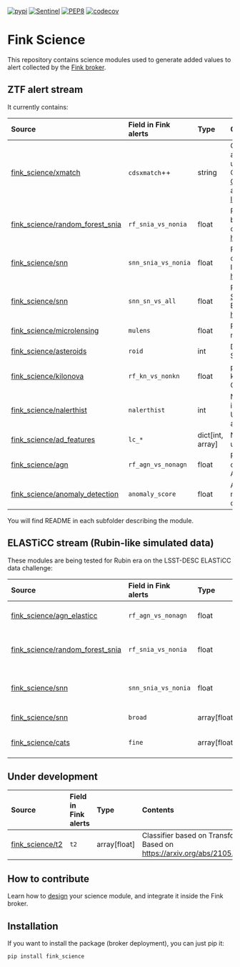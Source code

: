[![pypi](https://img.shields.io/pypi/v/fink-science.svg)](https://pypi.python.org/pypi/fink-science)
[![Sentinel](https://github.com/astrolabsoftware/fink-science/workflows/Sentinel/badge.svg)](https://github.com/astrolabsoftware/fink-science/actions?query=workflow%3ASentinel)
[![PEP8](https://github.com/astrolabsoftware/fink-science/workflows/PEP8/badge.svg)](https://github.com/astrolabsoftware/fink-science/actions?query=workflow%3APEP8)
[![codecov](https://codecov.io/gh/astrolabsoftware/fink-science/branch/master/graph/badge.svg)](https://codecov.io/gh/astrolabsoftware/fink-science)

# Fink Science

This repository contains science modules used to generate added values to alert collected by the [Fink broker](https://github.com/astrolabsoftware/fink-broker).

## ZTF alert stream

It currently contains:

| Source | Field in Fink alerts | Type | Contents |
|:---|:-----|:-------|:--------|
| [fink_science/xmatch](fink_science/xmatch)|`cdsxmatch`++ | string | Counterpart (cross-match) from any CDS catalog or database using the [CDS xmatch service](http://cdsxmatch.u-strasbg.fr/xmatch). Contains also crossmatch to the [General Catalog of Variable Stars](http://www.sai.msu.su/groups/cluster/gcvs/gcvs/) and the [International Variable Star Index](https://www.aavso.org/vsx/), [3HSP](https://www.ssdc.asi.it/3hsp/), [4LAC DR3](https://fermi.gsfc.nasa.gov/ssc/data/access/lat/4LACDR3/). |
| [fink_science/random_forest_snia](fink_science/random_forest_snia)| `rf_snia_vs_nonia` | float | Probability to be a rising SNe Ia based on Random Forest classifier (1 is SN Ia). Based on https://arxiv.org/abs/2111.11438 |
| [fink_science/snn](fink_science/snn)| `snn_snia_vs_nonia` | float | Probability to be a SNe Ia based on [SuperNNova](https://supernnova.readthedocs.io/en/latest/) classifier (1 is SN Ia). Based on https://arxiv.org/abs/1901.06384 |
| [fink_science/snn](fink_science/snn)| `snn_sn_vs_all` | float | Probability to be a SNe based on [SuperNNova](https://supernnova.readthedocs.io/en/latest/) classifier (1 is SNe). Based on https://arxiv.org/abs/1901.06384 |
| [fink_science/microlensing](fink_science/microlensing)| `mulens`| float | Probability score to be a microlensing event by [LIA](https://github.com/dgodinez77/LIA) |
| [fink_science/asteroids](fink_science/asteroids)| `roid` | int | Determine if the alert is a Solar System object |
| [fink_science/kilonova](fink_science/kilonova)| `rf_kn_vs_nonkn` | float | probability of an alert to be a kilonova using a Random Forest Classifier (binary classification). |
| [fink_science/nalerthist](fink_science/nalerthist)| `nalerthist` | int | Number of detections contained in each alert (current+history). Upper limits are not taken into account. |
| [fink_science/ad_features](fink_science/ad_features)| `lc_*` | dict[int, array<double>] | Numerous [light curve features](https://arxiv.org/pdf/2012.01419.pdf#section.A1) used in astrophysics. |
| [fink_science/agn](fink_science/agn)| `rf_agn_vs_nonagn` | float | Probability to be an AGN based on Random Forest classifier (1 is AGN). |
| [fink_science/anomaly_detection](fink_science/anomaly_detection)| `anomaly_score` | float | Anomaly score (lower values mean more anomalous observations) |

You will find README in each subfolder describing the module.

## ELASTiCC stream (Rubin-like simulated data)

These modules are being tested for Rubin era on the LSST-DESC ELASTiCC data challenge:

| Source | Field in Fink alerts | Type | Contents |
|:---|:-----|:-------|:--------|
| [fink_science/agn_elasticc](fink_science/agn_elasticc)| `rf_agn_vs_nonagn` | float | Probability to be an AGN based on Random Forest classifier (1 is AGN). |
| [fink_science/random_forest_snia](fink_science/random_forest_snia)| `rf_snia_vs_nonia` | float | Probability to be a rising SNe Ia based on Random Forest classifier (1 is SN Ia). Based on https://arxiv.org/abs/2111.11438 |
| [fink_science/snn](fink_science/snn)| `snn_snia_vs_nonia` | float | Probability to be a SNe Ia based on [SuperNNova](https://supernnova.readthedocs.io/en/latest/) classifier (1 is SN Ia). Based on https://arxiv.org/abs/1901.06384 |
| [fink_science/snn](fink_science/snn)| `broad` | array[float] | Broad classifier based on SNN. Returns [class, max(prob)]. |
| [fink_science/cats](fink_science/cats)| `fine` | array[float] | Fine classifier based on the CBPF Algorithm for Transient Search. Returns [class, max(prob)]. |

## Under development

| Source | Field in Fink alerts | Type | Contents |
|:---|:-----|:-------|:--------|
| [fink_science/t2](fink_science/t2)| `t2` | array[float] | Classifier based on Transformers. Based on https://arxiv.org/abs/2105.06178 |

## How to contribute

Learn how to [design](tutorial/) your science module, and integrate it inside the Fink broker.

## Installation

If you want to install the package (broker deployment), you can just pip it:

```
pip install fink_science
```
